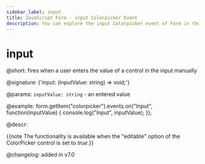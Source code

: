 ```yaml
---
sidebar_label: input
title: JavaScript Form - input Colorpicker Event 
description: You can explore the input Colorpicker event of Form in the documentation of the DHTMLX JavaScript UI library. Browse developer guides and API reference, try out code examples and live demos, and download a free 30-day evaluation version of DHTMLX Suite 7.
---
```


# input

@short: fires when a user enters the value of a control in the input manually

@signature: {'input: (inputValue: string) => void;'} 

@params:
`inputValue: string` - an entered value

@example:
form.getItem("colorpicker").events.on("Input", function(inputValue) {
    console.log("Input", inputValue);
});

@descr:

{{note The functionality is available when the "editable" option of the ColorPicker control is set to *true*.}}

@changelog: added in v7.0
